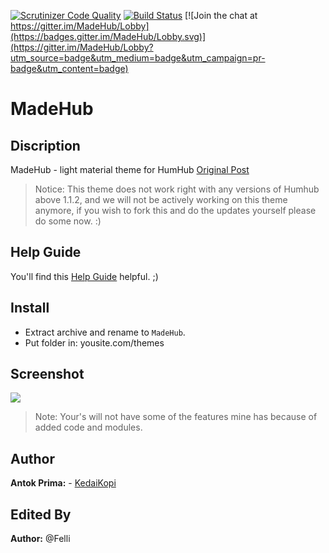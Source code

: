 [![Scrutinizer Code Quality](https://scrutinizer-ci.com/g/GreenVolume/humhub-themes-MadeHub/badges/quality-score.png?b=dev)](https://scrutinizer-ci.com/g/GreenVolume/humhub-themes-MadeHub/?branch=dev) [![Build Status](https://scrutinizer-ci.com/g/GreenVolume/humhub-themes-MadeHub/badges/build.png?b=dev)](https://scrutinizer-ci.com/g/GreenVolume/humhub-themes-MadeHub/build-status/dev) [![Join the chat at https://gitter.im/MadeHub/Lobby](https://badges.gitter.im/MadeHub/Lobby.svg)](https://gitter.im/MadeHub/Lobby?utm_source=badge&utm_medium=badge&utm_campaign=pr-badge&utm_content=badge)

# MadeHub

## Discription
MadeHub - light material theme for HumHub [Original Post](https://community.humhub.com/content/perma?id=72146)
> Notice: This theme does not work right with any versions of Humhub above 1.1.2, and we will not be actively working on this theme anymore, if you wish to fork this and do the updates yourself please do some now. :)

## Help Guide
You'll find this [Help Guide](https://github.com/Felli/humhub-themes-MadeHub/wiki) helpful. ;)

## Install
- Extract archive and rename to ```MadeHub```.
- Put folder in: yousite.com/themes

## Screenshot
![](https://github.com/Felli/humhub-themes-MadeHub/blob/dev/screenshots/screenshot.png)
> Note: Your's will not have some of the features mine has because of added code and modules.

## Author
__Antok Prima:__ - [KedaiKopi](https://kedaikopi.click/)

## Edited By
__Author:__ @Felli
